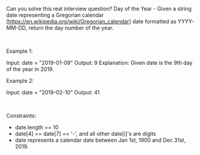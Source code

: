 Can you solve this real interview question? Day of the Year - Given a string date representing a Gregorian calendar [https://en.wikipedia.org/wiki/Gregorian_calendar] date formatted as YYYY-MM-DD, return the day number of the year.

 

Example 1:


Input: date = "2019-01-09"
Output: 9
Explanation: Given date is the 9th day of the year in 2019.


Example 2:


Input: date = "2019-02-10"
Output: 41


 

Constraints:

 * date.length == 10
 * date[4] == date[7] == '-', and all other date[i]'s are digits
 * date represents a calendar date between Jan 1st, 1900 and Dec 31st, 2019.